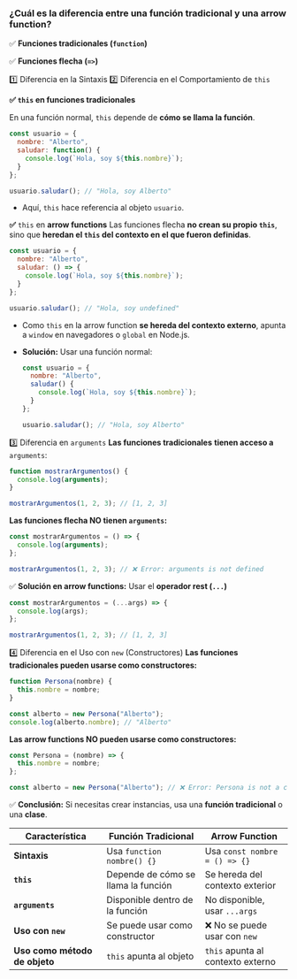 ### **¿Cuál es la diferencia entre una función tradicional y una arrow function?**

✅ **Funciones tradicionales (`function`)**

✅ **Funciones flecha (`=>`)**

1️⃣ Diferencia en la Sintaxis
2️⃣ Diferencia en el Comportamiento de `this` 

**✅ `this` en funciones tradicionales**

En una función normal, `this` depende de **cómo se llama la función**.

```jsx
const usuario = {
  nombre: "Alberto",
  saludar: function() {
    console.log(`Hola, soy ${this.nombre}`);
  }
};

usuario.saludar(); // "Hola, soy Alberto"
```

- Aquí, `this` hace referencia al objeto `usuario`.

**✅** `this` en **arrow functions**
Las funciones flecha **no crean su propio `this`**, sino que **heredan el `this` del contexto en el que fueron definidas**.

```jsx
const usuario = {
  nombre: "Alberto",
  saludar: () => {
    console.log(`Hola, soy ${this.nombre}`);
  }
};

usuario.saludar(); // "Hola, soy undefined"
```

- Como `this` en la arrow function **se hereda del contexto externo**, apunta a `window` en navegadores o `global` en Node.js.
- **Solución:** Usar una función normal:
    
    ```jsx
    const usuario = {
      nombre: "Alberto",
      saludar() {
        console.log(`Hola, soy ${this.nombre}`);
      }
    };
    
    usuario.saludar(); // "Hola, soy Alberto"
    ```
    

3️⃣ Diferencia en `arguments`
**Las funciones tradicionales** **tienen acceso a** `arguments`:

```jsx
function mostrarArgumentos() {
  console.log(arguments);
}

mostrarArgumentos(1, 2, 3); // [1, 2, 3]
```

**Las funciones flecha NO tienen `arguments`:**

```jsx
const mostrarArgumentos = () => {
  console.log(arguments);
};

mostrarArgumentos(1, 2, 3); // ❌ Error: arguments is not defined
```

✅ **Solución en arrow functions:** Usar el **operador rest (`...`)**

```jsx
const mostrarArgumentos = (...args) => {
  console.log(args);
};

mostrarArgumentos(1, 2, 3); // [1, 2, 3]
```

4️⃣ Diferencia en el Uso con `new` (Constructores)
**Las funciones tradicionales pueden usarse como constructores:**

```jsx
function Persona(nombre) {
  this.nombre = nombre;
}

const alberto = new Persona("Alberto");
console.log(alberto.nombre); // "Alberto"
```

**Las arrow functions NO pueden usarse como constructores:**

```jsx
const Persona = (nombre) => {
  this.nombre = nombre;
};

const alberto = new Persona("Alberto"); // ❌ Error: Persona is not a constructor
```

✅ **Conclusión:** Si necesitas crear instancias, usa una **función tradicional** o una **clase**.

| Característica | Función Tradicional | Arrow Function |
| --- | --- | --- |
| **Sintaxis** | Usa `function nombre() {}` | Usa `const nombre = () => {}` |
| **`this`** | Depende de cómo se llama la función | Se hereda del contexto exterior |
| **`arguments`** | Disponible dentro de la función | No disponible, usar `...args` |
| **Uso con `new`** | Se puede usar como constructor | ❌ No se puede usar con `new` |
| **Uso como método de objeto** | `this` apunta al objeto | `this` apunta al contexto externo |